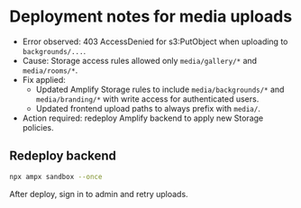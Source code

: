 # Deployment notes for media uploads

- Error observed: 403 AccessDenied for s3:PutObject when uploading to `backgrounds/...`.
- Cause: Storage access rules allowed only `media/gallery/*` and `media/rooms/*`.
- Fix applied:
  - Updated Amplify Storage rules to include `media/backgrounds/*` and `media/branding/*` with write access for authenticated users.
  - Updated frontend upload paths to always prefix with `media/`.
- Action required: redeploy Amplify backend to apply new Storage policies.

## Redeploy backend

```sh
npx ampx sandbox --once
```

After deploy, sign in to admin and retry uploads.